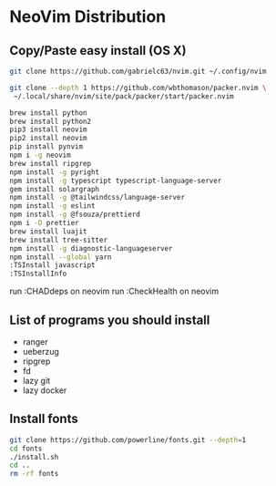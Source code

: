 # NeoVim Distribution

## Copy/Paste easy install (OS X)

```sh
git clone https://github.com/gabrielc63/nvim.git ~/.config/nvim

git clone --depth 1 https://github.com/wbthomason/packer.nvim \
 ~/.local/share/nvim/site/pack/packer/start/packer.nvim

brew install python
brew install python2
pip3 install neovim
pip2 install neovim
pip install pynvim
npm i -g neovim
brew install ripgrep
npm install -g pyright
npm install -g typescript typescript-language-server
gem install solargraph
npm install -g @tailwindcss/language-server
npm install -g eslint
npm install -g @fsouza/prettierd
npm i -D prettier
brew install luajit
brew install tree-sitter
npm install -g diagnostic-languageserver
npm install --global yarn
:TSInstall javascript
:TSInstallInfo
```
run :CHADdeps on neovim
run :CheckHealth on neovim

## List of programs you should install

- ranger
- ueberzug
- ripgrep
- fd
- lazy git
- lazy docker

## Install fonts
```sh
git clone https://github.com/powerline/fonts.git --depth=1
cd fonts
./install.sh
cd ..
rm -rf fonts
```


